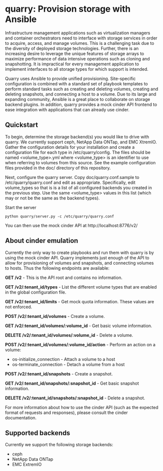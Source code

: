 # quarry: Provision storage with Ansible

Infrastructure management applications such as virtualization managers
and container orchestrators need to interface with storage services in
order to acquire, access, and manage volumes.  This is a challenging
task due to the diversity of deployed storage technologies.  Further,
there is an increasing desire to leverage the unique features of
storage arrays to maximize performance of data intensive operations
such as cloning and snapshotting.  It is impractical for every
management application to implement interfaces to all storage types
for which support is intended.

Quarry uses Ansible to provide unified provisioning.  Site-specific
configuration is combined with a standard set of playbook templates to
perform standard tasks such as creating and deleting volumes, creating
and deleting snapshots, and connecting a host to a volume.  Due to its
large and expanding community, Ansible is a great place to collaborate
on storage backend plugins.  In addition, quarry provides a mock cinder
API frontend to ease integration with applications that can already
use cinder.

## Quickstart

To begin, determine the storage backend(s) you would like to drive with
quarry.  We currently support ceph, NetApp Data ONTap, and EMC XtremIO.
Gather the configuration details for your installation and create a
configuration file for each type in /etc/quarry/config.  The files
should be named <volume_type>.yml where <volume_type> is an identifier
to use when referring to volumes from this source.  See the example
configuration files provided in the doc/ directory of this repository.

Next, configure the quarry server.  Copy doc/quarry.conf.sample to
/etc/quarry/quarry.conf and edit as appropriate.  Specifically, edit
volume_types so that is is a list of all configured backends you
created in the previous step.  Use the same <volume_type> values in
this list (which may or not be the same as the backend types).

Start the server

    python quarry/server.py -c /etc/quarry/quarry.conf

You can then use the mock cinder API at http://localhost:8776/v2/

## About cinder emulation

Currently the only way to create playbooks and run them with quarry is
by using the mock cinder API.  Quarry implements just enough of the API
to allow for provisioning of volumes and snapshots, and connecting
volumes to hosts.  Thus the following endpoints are available:

**GET /v2** - This is the API root and contains no information.

**GET /v2/:tenant_id/types** - List the different volume types that are
enabled in the global configuration file.

**GET /v2/:tenant_id/limits** - Get mock quota information.  These
values are not enforced.

**POST /v2/:tenant_id/volumes** - Create a volume.

**GET /v2/:tenant_id/volumes/:volume_id** - Get basic volume
information.

**DELETE /v2/:tenant_id/volumes/:volume_id** - Delete a volume.

**POST /v2/:tenant_id/volumes/:volume_id/action** - Perform an action
on a volume:
 - os-initialize_connection - Attach a volume to a host
 - os-terminate_connection - Detach a volume from a host

**POST /v2/:tenant_id/snapshots** - Create a snapshot.

**GET /v2/:tenant_id/snapshots/:snapshot_id** - Get basic snapshot
information.

**DELETE /v2/:tenant_id/snapshots/:snapshot_id** - Delete a snapshot.

For more information about how to use the cinder API (such as the
expected format of requests and responses), please consult the cinder
documentation.

## Supported backends

Currently we support the following storage backends:
 - ceph
 - NetApp Data ONTap
 - EMC ExtremIO
